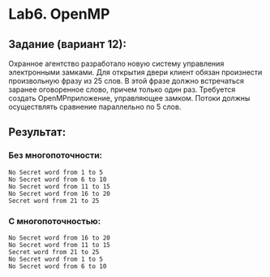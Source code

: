 # Lab6. OpenMP
## Задание (вариант 12):
Охранное агентство разработало новую систему управления электронными замками. Для открытия двери клиент обязан произнести произвольную фразу из 25 слов. В этой фразе должно встречаться заранее оговоренное слово, причем только один раз. Требуется создать OpenMPприложение, управляющее замком. Потоки должны осуществлять сравнение
параллельно по 5 слов. 
## Результат:
### Без многопоточности:
 ```
 No Secret word from 1 to 5
 No Secret word from 6 to 10
 No Secret word from 11 to 15
 No Secret word from 16 to 20
 Secret word from 21 to 25
```
### С многопоточностью:
 ```
 No Secret word from 16 to 20
 No Secret word from 11 to 15
 Secret word from 21 to 25
 No Secret word from 1 to 5
 No Secret word from 6 to 10
 ```
